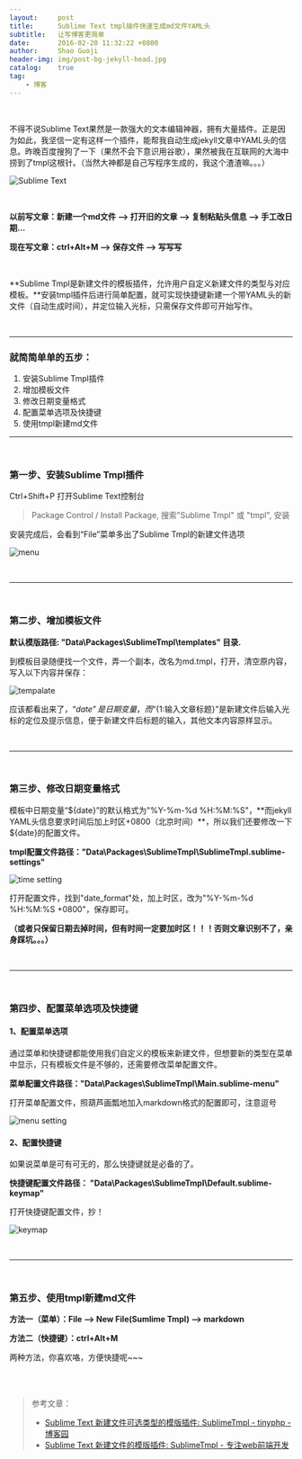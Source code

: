 ```yaml
---
layout:     post
title:      Sublime Text tmpl插件快速生成md文件YAML头
subtitle:   让写博客更简单
date:       2016-02-20 11:32:22 +0800
author:     Shao Guoji
header-img: img/post-bg-jekyll-head.jpg
catalog:    true
tag:
    - 博客
---
```


<br/>

不得不说Sublime Text果然是一款强大的文本编辑神器，拥有大量插件。正是因为如此，我坚信一定有这样一个插件，能帮我自动生成jekyll文章中YAML头的信息。昨晚百度搜狗了一下（果然不会下意识用谷歌），果然被我在互联网的大海中捞到了tmpl这根针。（当然大神都是自己写程序生成的，我这个渣渣嘛。。。）

![Sublime Text](http://img1.buy.ijinshan.com/weibo_img/2016/2/20/13/47/r1455947241514077452107.png)

<br/>


**以前写文章：新建一个md文件 --> 打开旧的文章 --> 复制粘贴头信息 --> 手工改日期…**

**现在写文章：ctrl+Alt+M --> 保存文件 --> 写写写**

<br/>

**Sublime Tmpl是新建文件的模板插件，允许用户自定义新建文件的类型与对应模板。**安装tmpl插件后进行简单配置，就可实现快捷键新建一个带YAML头的新文件（自动生成时间），并定位输入光标，只需保存文件即可开始写作。

<br/>

---

### 就简简单单的五步：
1. 安装Sublime Tmpl插件
2. 增加模板文件
3. 修改日期变量格式
4. 配置菜单选项及快捷键
5. 使用tmpl新建md文件

---

<br/>

### 第一步、安装Sublime Tmpl插件

Ctrl+Shift+P 打开Sublime Text控制台

> Package Control / Install Package, 搜索"Sublime Tmpl" 或 "tmpl", 安装

安装完成后，会看到“File”菜单多出了Sublime Tmpl的新建文件选项

![menu](http://img1.buy.ijinshan.com/weibo_img/2016/2/20/12/12/r145594155688132286432.png)

<br/>

---

<br/>

### 第二步、增加模板文件

**默认模版路径: "Data\Packages\SublimeTmpl\templates" 目录.**

到模板目录随便找一个文件，弄一个副本，改名为md.tmpl，打开，清空原内容，写入以下内容并保存：

![tempalate](http://img1.buy.ijinshan.com/weibo_img/2016/2/20/12/19/r1455941986865157104710.png)

应该都看出来了，“${date}”是日期变量，而“${1:输入文章标题}”是新建文件后输入光标的定位及提示信息，便于新建文件后标题的输入，其他文本内容原样显示。

<br/>

---

<br/>

### 第三步、修改日期变量格式

模板中日期变量“${date}”的默认格式为"%Y-%m-%d %H:%M:%S"，**而jekyll YAML头信息要求时间后加上时区+0800（北京时间）**，所以我们还要修改一下${date}的配置文件。

**tmpl配置文件路径："Data\Packages\SublimeTmpl\SublimeTmpl.sublime-settings"**

![time setting](http://img1.buy.ijinshan.com/weibo_img/2016/2/20/13/54/r1455947651976795872907.png)

打开配置文件，找到"date_format"处，加上时区，改为"%Y-%m-%d %H:%M:%S +0800"，保存即可。

**（或者只保留日期去掉时间，但有时间一定要加时区！！！否则文章识别不了，亲身踩坑。。。）**

<br/>

---

<br/>

### 第四步、配置菜单选项及快捷键

#### 1、配置菜单选项

通过菜单和快捷键都能使用我们自定义的模板来新建文件，但想要新的类型在菜单中显示，只有模板文件是不够的，还需要修改菜单配置文件。

**菜单配置文件路径："Data\Packages\SublimeTmpl\Main.sublime-menu"**

打开菜单配置文件，照葫芦画瓢地加入markdown格式的配置即可，注意逗号

![menu setting](http://img1.buy.ijinshan.com/weibo_img/2016/2/20/12/38/r145594313719174293853.png)

#### 2、配置快捷键

如果说菜单是可有可无的，那么快捷键就是必备的了。

**快捷键配置文件路径： "Data\Packages\SublimeTmpl\Default.sublime-keymap"**

打开快捷键配置文件，抄！

![keymap](http://img1.buy.ijinshan.com/weibo_img/2016/2/20/12/51/r1455943906376484887198.png)

<br/>

---

<br/>

### 第五步、使用tmpl新建md文件

**方法一（菜单）：File --> New File(Sumlime Tmpl) --> markdown**

**方法二（快捷键）：ctrl+Alt+M**

两种方法，你喜欢咯，方便快捷呢~~~

<br/>
<br/>

> 参考文章：
> 
> * [Sublime Text 新建文件可选类型的模版插件: SublimeTmpl - tinyphp - 博客园](http://www.cnblogs.com/tinyphp/p/3594547.html)
> * [Sublime Text 新建文件的模版插件: SublimeTmpl - 专注web前端开发](http://www.fantxi.com/blog/archives/sublime-template-engine-sublimetmpl/)




